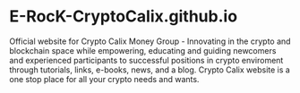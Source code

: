 # E-RocK-CryptoCalix.github.io
Official website for Crypto Calix Money Group - Innovating in the crypto and blockchain space while empowering, educating and guiding newcomers and experienced participants to successful positions in crypto enviroment through tutorials, links, e-books, news, and a blog. Crypto Calix website is a one stop place for all your crypto needs and wants.
